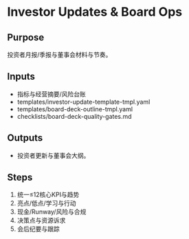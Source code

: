 # Investor Updates & Board Ops

## Purpose

投资者月报/季报与董事会材料与节奏。

## Inputs

- 指标与经营摘要/风险台账
- templates/investor-update-template-tmpl.yaml
- templates/board-deck-outline-tmpl.yaml
- checklists/board-deck-quality-gates.md

## Outputs

- 投资者更新与董事会大纲。

## Steps

1. 统一≤12核心KPI与趋势
2. 亮点/低点/学习与行动
3. 现金/Runway/风险与合规
4. 决策点与资源诉求
5. 会后纪要与跟踪

